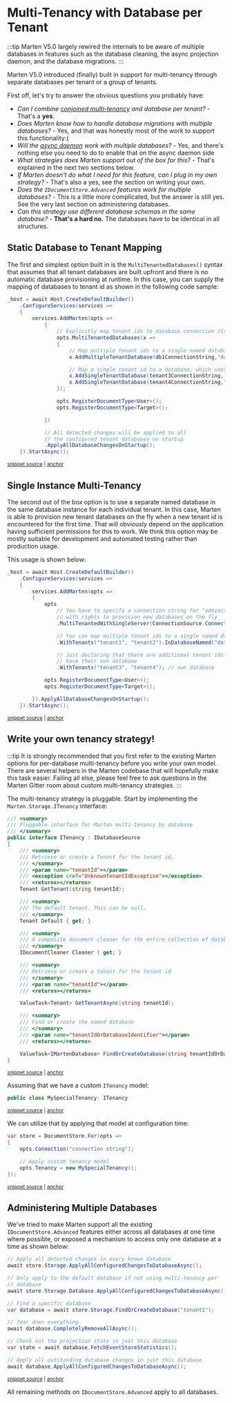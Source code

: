 # Multi-Tenancy with Database per Tenant

:::tip
Marten V5.0 largely rewired the internals to be aware of multiple databases in features such as the database cleaning,
the async projection daemon, and the database migrations.
:::

Marten V5.0 introduced (finally) built in support for multi-tenancy through separate databases per tenant or a group of tenants.

First off, let's try to answer the obvious questions you probably have:

* *Can I combine [conjoined multi-tenancy](/documents/multi-tenancy) and database per tenant?* - That's a **yes**.  
* *Does Marten know how to handle database migrations with multiple databases?* - Yes, and that was honestly most of the work to support this functionality:(
* *Will the [async daemon](/events/projections/async-daemon) work with multiple databases?* - Yes, and there's nothing else you need to do to enable that on the async daemon side
* *What strategies does Marten support out of the box for this?* - That's explained in the next two sections below.
* *If Marten doesn't do what I need for this feature, can I plug in my own strategy?* - That's also a yes, see the section on writing your own.
* *Does the `IDocumentStore.Advanced` features work for multiple databases?* - This is a little more complicated, but the answer is still yes. See the very last section on administering databases.
* *Can this strategy use different database schemas in the same database?* - **That's a hard no.** The databases have to be identical in all structures.

## Static Database to Tenant Mapping

The first and simplest option built in is the `MultiTenantedDatabases()` syntax that assumes that all tenant databases are built upfront
and there is no automatic database provisioning at runtime. In this case, you can supply the mapping of databases to tenant id as shown
in the following code sample:

<!-- snippet: sample_using_multi_tenanted_databases -->
<a id='snippet-sample_using_multi_tenanted_databases'></a>
```cs
_host = await Host.CreateDefaultBuilder()
    .ConfigureServices(services =>
    {
        services.AddMarten(opts =>
            {
                // Explicitly map tenant ids to database connection strings
                opts.MultiTenantedDatabases(x =>
                {
                    // Map multiple tenant ids to a single named database
                    x.AddMultipleTenantDatabase(db1ConnectionString,"database1").ForTenants("tenant1", "tenant2");

                    // Map a single tenant id to a database, which uses the tenant id as well for the database identifier
                    x.AddSingleTenantDatabase(tenant3ConnectionString, "tenant3");
                    x.AddSingleTenantDatabase(tenant4ConnectionString,"tenant4");
                });

                opts.RegisterDocumentType<User>();
                opts.RegisterDocumentType<Target>();

            })

            // All detected changes will be applied to all
            // the configured tenant databases on startup
            .ApplyAllDatabaseChangesOnStartup();
    }).StartAsync();
```
<sup><a href='https://github.com/JasperFx/marten/blob/master/src/CoreTests/DatabaseMultiTenancy/using_static_database_multitenancy.cs#L49-L78' title='Snippet source file'>snippet source</a> | <a href='#snippet-sample_using_multi_tenanted_databases' title='Start of snippet'>anchor</a></sup>
<!-- endSnippet -->

## Single Instance Multi-Tenancy

The second out of the box option is to use a separate named database in the same database instance for each individual tenant. In this case, Marten is able to provision new tenant databases on the fly when a new tenant id is encountered for the first time. That will obviously depend on the application having sufficient permissions for this to work. We think this option may be mostly suitable for development and automated testing rather than production usage.

This usage is shown below:

<!-- snippet: sample_using_single_server_multi_tenancy -->
<a id='snippet-sample_using_single_server_multi_tenancy'></a>
```cs
_host = await Host.CreateDefaultBuilder()
    .ConfigureServices(services =>
    {
        services.AddMarten(opts =>
        {
            opts
                // You have to specify a connection string for "administration"
                // with rights to provision new databases on the fly
                .MultiTenantedWithSingleServer(ConnectionSource.ConnectionString)

                // You can map multiple tenant ids to a single named database
                .WithTenants("tenant1", "tenant2").InDatabaseNamed("database1")

                // Just declaring that there are additional tenant ids that should
                // have their own database
                .WithTenants("tenant3", "tenant4"); // own database

            opts.RegisterDocumentType<User>();
            opts.RegisterDocumentType<Target>();

        }).ApplyAllDatabaseChangesOnStartup();
    }).StartAsync();
```
<sup><a href='https://github.com/JasperFx/marten/blob/master/src/CoreTests/DatabaseMultiTenancy/using_per_database_multitenancy.cs#L73-L99' title='Snippet source file'>snippet source</a> | <a href='#snippet-sample_using_single_server_multi_tenancy' title='Start of snippet'>anchor</a></sup>
<!-- endSnippet -->

## Write your own tenancy strategy!

:::tip
It is strongly recommended that you first refer to the existing Marten options for per-database multi-tenancy
before you write your own model. There are several helpers in the Marten codebase that will hopefully make
this task easier. Failing all else, please feel free to ask questions in the Marten Gitter room about custom
multi-tenancy strategies.
:::

The multi-tenancy strategy is pluggable. Start by implementing the `Marten.Storage.ITenancy` interface:

<!-- snippet: sample_ITenancy -->
<a id='snippet-sample_itenancy'></a>
```cs
/// <summary>
/// Pluggable interface for Marten multi-tenancy by database
/// </summary>
public interface ITenancy : IDatabaseSource
{
    /// <summary>
    /// Retrieve or create a Tenant for the tenant id.
    /// </summary>
    /// <param name="tenantId"></param>
    /// <exception cref="UnknownTenantIdException"></exception>
    /// <returns></returns>
    Tenant GetTenant(string tenantId);

    /// <summary>
    /// The default tenant. This can be null.
    /// </summary>
    Tenant Default { get; }

    /// <summary>
    /// A composite document cleaner for the entire collection of databases
    /// </summary>
    IDocumentCleaner Cleaner { get; }

    /// <summary>
    /// Retrieve or create a tenant for the tenant id
    /// </summary>
    /// <param name="tenantId"></param>
    /// <returns></returns>

    ValueTask<Tenant> GetTenantAsync(string tenantId);

    /// <summary>
    /// Find or create the named database
    /// </summary>
    /// <param name="tenantIdOrDatabaseIdentifier"></param>
    /// <returns></returns>

    ValueTask<IMartenDatabase> FindOrCreateDatabase(string tenantIdOrDatabaseIdentifier);
}
```
<sup><a href='https://github.com/JasperFx/marten/blob/master/src/Marten/Storage/ITenancy.cs#L9-L51' title='Snippet source file'>snippet source</a> | <a href='#snippet-sample_itenancy' title='Start of snippet'>anchor</a></sup>
<!-- endSnippet -->

Assuming that we have a custom `ITenancy` model:

<!-- snippet: sample_MySpecialTenancy -->
<a id='snippet-sample_myspecialtenancy'></a>
```cs
public class MySpecialTenancy: ITenancy
```
<sup><a href='https://github.com/JasperFx/marten/blob/master/src/CoreTests/DatabaseMultiTenancy/using_per_database_multitenancy.cs#L27-L31' title='Snippet source file'>snippet source</a> | <a href='#snippet-sample_myspecialtenancy' title='Start of snippet'>anchor</a></sup>
<!-- endSnippet -->

We can utilize that by applying that model at configuration time:

<!-- snippet: sample_apply_custom_tenancy -->
<a id='snippet-sample_apply_custom_tenancy'></a>
```cs
var store = DocumentStore.For(opts =>
{
    opts.Connection("connection string");

    // Apply custom tenancy model
    opts.Tenancy = new MySpecialTenancy();
});
```
<sup><a href='https://github.com/JasperFx/marten/blob/master/src/CoreTests/DatabaseMultiTenancy/using_per_database_multitenancy.cs#L58-L68' title='Snippet source file'>snippet source</a> | <a href='#snippet-sample_apply_custom_tenancy' title='Start of snippet'>anchor</a></sup>
<!-- endSnippet -->

## Administering Multiple Databases

We've tried to make Marten support all the existing `IDocumentStore.Advanced` features either across all databases at one time where possible, or exposed a mechanism to access only one database at a time as shown below:

<!-- snippet: sample_administering_multiple_databases -->
<a id='snippet-sample_administering_multiple_databases'></a>
```cs
// Apply all detected changes in every known database
await store.Storage.ApplyAllConfiguredChangesToDatabaseAsync();

// Only apply to the default database if not using multi-tenancy per
// database
await store.Storage.Database.ApplyAllConfiguredChangesToDatabaseAsync();

// Find a specific database
var database = await store.Storage.FindOrCreateDatabase("tenant1");

// Tear down everything
await database.CompletelyRemoveAllAsync();

// Check out the projection state in just this database
var state = await database.FetchEventStoreStatistics();

// Apply all outstanding database changes in just this database
await database.ApplyAllConfiguredChangesToDatabaseAsync();
```
<sup><a href='https://github.com/JasperFx/marten/blob/master/src/CoreTests/DatabaseMultiTenancy/using_static_database_multitenancy.cs#L187-L208' title='Snippet source file'>snippet source</a> | <a href='#snippet-sample_administering_multiple_databases' title='Start of snippet'>anchor</a></sup>
<!-- endSnippet -->

All remaining methods on `IDocumentStore.Advanced` apply to all databases.
